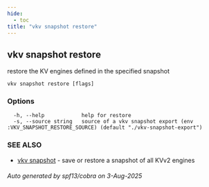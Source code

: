 ```yaml
---
hide:
  - toc
title: "vkv snapshot restore"
---
```

## vkv snapshot restore

restore the KV engines defined in the specified snapshot

```
vkv snapshot restore [flags]
```

### Options

```
  -h, --help            help for restore
  -s, --source string   source of a vkv snapshot export (env :VKV_SNAPSHOT_RESTORE_SOURCE) (default "./vkv-snapshot-export")
```

### SEE ALSO

* [vkv snapshot](vkv_snapshot.md)	 - save or restore a snapshot of all KVv2 engines

###### Auto generated by spf13/cobra on 3-Aug-2025
